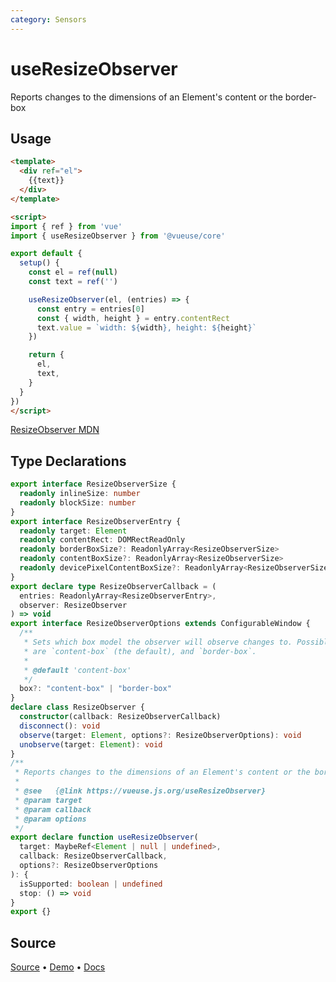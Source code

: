 ```yaml
---
category: Sensors
---
```


# useResizeObserver

Reports changes to the dimensions of an Element's content or the border-box

## Usage

```html {16-20}
<template>
  <div ref="el">
    {{text}}
  </div>
</template>

<script>
import { ref } from 'vue'
import { useResizeObserver } from '@vueuse/core'

export default {
  setup() {
    const el = ref(null)
    const text = ref('')

    useResizeObserver(el, (entries) => {
      const entry = entries[0]
      const { width, height } = entry.contentRect
      text.value = `width: ${width}, height: ${height}`
    })

    return {
      el,
      text,
    }
  }
})
</script>
```

[ResizeObserver MDN](https://developer.mozilla.org/en-US/docs/Web/API/ResizeObserver)


<!--FOOTER_STARTS-->
## Type Declarations

```typescript
export interface ResizeObserverSize {
  readonly inlineSize: number
  readonly blockSize: number
}
export interface ResizeObserverEntry {
  readonly target: Element
  readonly contentRect: DOMRectReadOnly
  readonly borderBoxSize?: ReadonlyArray<ResizeObserverSize>
  readonly contentBoxSize?: ReadonlyArray<ResizeObserverSize>
  readonly devicePixelContentBoxSize?: ReadonlyArray<ResizeObserverSize>
}
export declare type ResizeObserverCallback = (
  entries: ReadonlyArray<ResizeObserverEntry>,
  observer: ResizeObserver
) => void
export interface ResizeObserverOptions extends ConfigurableWindow {
  /**
   * Sets which box model the observer will observe changes to. Possible values
   * are `content-box` (the default), and `border-box`.
   *
   * @default 'content-box'
   */
  box?: "content-box" | "border-box"
}
declare class ResizeObserver {
  constructor(callback: ResizeObserverCallback)
  disconnect(): void
  observe(target: Element, options?: ResizeObserverOptions): void
  unobserve(target: Element): void
}
/**
 * Reports changes to the dimensions of an Element's content or the border-box
 *
 * @see   {@link https://vueuse.js.org/useResizeObserver}
 * @param target
 * @param callback
 * @param options
 */
export declare function useResizeObserver(
  target: MaybeRef<Element | null | undefined>,
  callback: ResizeObserverCallback,
  options?: ResizeObserverOptions
): {
  isSupported: boolean | undefined
  stop: () => void
}
export {}
```

## Source

[Source](https://github.com/vueuse/vueuse/blob/main/packages/core/useResizeObserver/index.ts) • [Demo](https://github.com/vueuse/vueuse/blob/main/packages/core/useResizeObserver/demo.vue) • [Docs](https://github.com/vueuse/vueuse/blob/main/packages/core/useResizeObserver/index.md)


<!--FOOTER_ENDS-->
